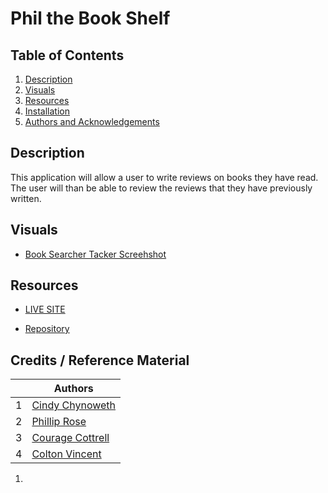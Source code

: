 # Phil the Book Shelf

## Table of Contents

1. [Description](#description)
2. [Visuals](#visuals)
3. [Resources](#resources)
4. [Installation](#installation)
5. [Authors and Acknowledgements](#authors-and-acknowledgements)

## Description
This application will allow a user to write reviews on books they have read. The user will than be able to review the reviews that they have previously written. 

## Visuals

- [Book Searcher Tacker Screehshot]()

## Resources

- [LIVE SITE]()

- [Repository]()

## Credits / Reference Material
|                                                                                               | Authors                                                  |
| -------------------------------------------------------------------------------------------------------------------------------------- | ------------------------------------------------------- |
| 1     | [Cindy Chynoweth](https://github.com/Cinderbeast)                  |
| 2     | [Phillip Rose](https://github.com/PhillipRose)              |
| 3     | [Courage Cottrell](https://github.com/ccottrell52)                  |
| 4     | [Colton Vincent](https://github.com/ColtonVincent)    |
1.  